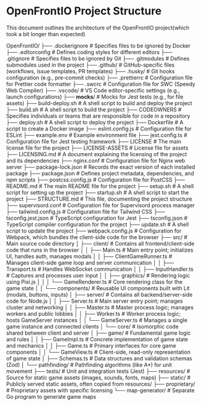 # OpenFrontIO Project Structure

This document outlines the architecture of the OpenFrontIO project(which took a bit longer than expected)

OpenFrontIO/
├── .dockerignore # Specifies files to be ignored by Docker
├── .editorconfig # Defines coding styles for different editors
├── .gitignore # Specifies files to be ignored by Git
├── .gitmodules # Defines submodules used in the project
├── .github/ # GitHub-specific files (workflows, issue templates, PR templates)
├── .husky/ # Git hooks configuration (e.g., pre-commit checks)
├── .prettierrc # Configuration file for Prettier code formatter
├── .swcrc # Configuration file for SWC (Speedy Web Compiler)
├── .vscode/ # VS Code editor-specific settings (e.g., launch configurations)
├── **mocks**/ # Mocks for Jest tests (e.g., for file assets)
├── build-deploy.sh # A shell script to build and deploy the project
├── build.sh # A shell script to build the project
├── CODEOWNERS # Specifies individuals or teams that are responsible for code in a repository
├── deploy.sh # A shell script to deploy the project
├── Dockerfile # A script to create a Docker image
├── eslint.config.js # Configuration file for ESLint
├── example.env # Example environment file
├── jest.config.ts # Configuration file for Jest testing framework
├── LICENSE # The main license file for the project
├── LICENSE-ASSETS # License file for assets
├── LICENSING.md # A document explaining the licensing of the project and its dependencies
├── nginx.conf # Configuration file for Nginx web server
├── package-lock.json # Records the exact version of each installed package
├── package.json # Defines project metadata, dependencies, and npm scripts
├── postcss.config.js # Configuration file for PostCSS
├── README.md # The main README file for the project
├── setup.sh # A shell script for setting up the project
├── startup.sh # A shell script to start the project
├── STRUCTURE.md # This file, documenting the project structure
├── supervisord.conf # Configuration file for Supervisord process manager
├── tailwind.config.js # Configuration file for Tailwind CSS
├── tsconfig.jest.json # TypeScript configuration for Jest
├── tsconfig.json # TypeScript compiler configuration for the project
├── update.sh # A shell script to update the project
├── webpack.config.js # Configuration for Webpack, which bundles the client-side code for the browser
├── src/ # Main source code directory
│ ├── client/ # Contains all frontend/client-side code that runs in the browser
│ │ ├── Main.ts # Main entry point; initializes UI, handles auth, manages modals
│ │ ├── ClientGameRunner.ts # Manages client-side game loop and server communication
│ │ ├── Transport.ts # Handles WebSocket communication
│ │ ├── InputHandler.ts # Captures and processes user input
│ │ ├── graphics/ # Rendering logic using Pixi.js
│ │ │ └── GameRenderer.ts # Core rendering class for the game state
│ │ └── components/ # Reusable UI components built with Lit (modals, buttons, inputs)
│ ├── server/ # Contains all backend/server-side code for Node.js
│ │ ├── Server.ts # Main server entry point; manages cluster and networking
│ │ ├── Master.ts # Master process logic; manages workers and public lobbies
│ │ ├── Worker.ts # Worker process logic; hosts GameServer instances
│ │ └── GameServer.ts # Manages a single game instance and connected clients
│ └── core/ # Isomorphic code shared between client and server
│ ├── game/ # Fundamental game logic and rules
│ │ ├── GameImpl.ts # Concrete implementation of game state and mechanics
│ │ ├── Game.ts # Primary interfaces for core game components
│ │ └── GameView.ts # Client-side, read-only representation of game state
│ ├── Schemas.ts # Data structures and validation schemas (Zod)
│ └── pathfinding/ # Pathfinding algorithms (like A\*) for unit movement
├── tests/ # Unit and integration tests (Jest)
├── resources/ # Source for static game assets (images, sounds, fonts, maps)
├── static/ # Publicly served static assets, often copied from resources/
├── proprietary/ # Proprietary assets with specific licensing
└── map-generator/ # Separate Go program to generate game maps
